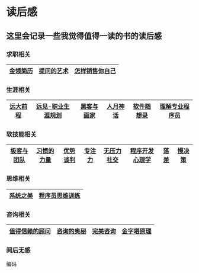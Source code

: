 # 读后感

## 这里会记录一些我觉得值得一读的书的读后感

### 求职相关

|[金领简历](https://github.com/lietoumai/To-be-a-Pythoneer/issues/157)|[提问的艺术](https://github.com/lietoumai/Reflection/issues/115)|[怎样销售你自己](https://github.com/lietoumai/Reflection/issues/102)
| ------ |------ |------ |

### 生涯相关

|[远大前程](https://github.com/lietoumai/Reflection/issues/1)|[远见-职业生涯规划](https://github.com/lietoumai/Reflection/issues/91)|[黑客与画家](https://github.com/lietoumai/Reflection/issues/181)|[人月神话](https://github.com/lietoumai/Reflection/issues/185)|[软件随想录](https://github.com/lietoumai/Reflection/issues/187)|[理解专业程序员](https://github.com/lietoumai/Reflection/issues/211)|
| ------ | ------ |------ |------ |------ |------ |
 
### 软技能相关

|[极客与团队](https://github.com/lietoumai/To-be-a-Pythoneer/issues/146)|[习惯的力量](https://github.com/lietoumai/Reflection/issues/144)|[优势谈判](https://github.com/lietoumai/Reflection/issues/151)|[专注力](https://github.com/lietoumai/Reflection/issues/163)|[无压力社交](https://github.com/lietoumai/Reflection/issues/174)|[程序开发心理学](https://github.com/lietoumai/Reflection/issues/206)|[落差](https://github.com/lietoumai/Reflection/issues/231)|[慢决策](https://github.com/lietoumai/Reflection/issues/231)|
| ------ | ------ | ------ | ------ | ------ | ------ |------ |------ |

### 思维相关

|[系统之美](https://github.com/lietoumai/Reflection/issues/128)| [程序员思维训练](https://github.com/lietoumai/Reflection/issues/71)|
| ------ | ------ |

### 咨询相关
|[值得信赖的顾问](https://github.com/lietoumai/Reflection/issues/194)|[咨询的奥秘](https://github.com/lietoumai/Reflection/issues/215)|[完美咨询](https://github.com/lietoumai/Reflection/issues/220)|[金字塔原理](https://github.com/lietoumai/Reflection/issues/246)|
| ------ |------ |------ |------ |

### 阅后无感
编码
